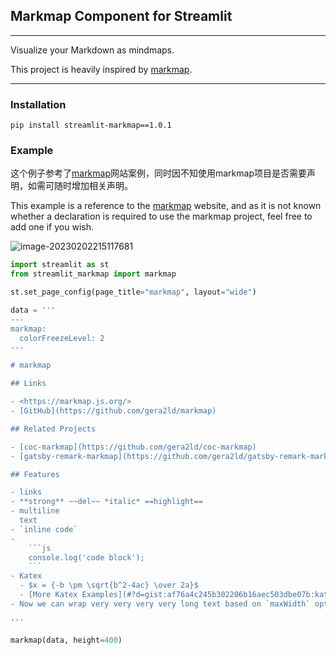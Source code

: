 ## Markmap Component for Streamlit

---

Visualize your Markdown as mindmaps.

This project is heavily inspired by  [markmap](https://github.com/markmap/markmap).

---

### Installation

```
pip install streamlit-markmap==1.0.1
```

### Example

这个例子参考了[markmap](https://markmap.js.org/repl)网站案例，同时因不知使用markmap项目是否需要声明，如需可随时增加相关声明。

This example is a reference to the [markmap](https://markmap.js.org/repl) website, and as it is not known whether a declaration is required to use the markmap project, feel free to add one if you wish.

![image-20230202215117681](https://cdn.jsdelivr.net/gh/echoopen/echoimage/img/image-20230202215117681.png)

~~~python
import streamlit as st
from streamlit_markmap import markmap

st.set_page_config(page_title="markmap", layout="wide")

data = '''
---
markmap:
  colorFreezeLevel: 2
---

# markmap

## Links

- <https://markmap.js.org/>
- [GitHub](https://github.com/gera2ld/markmap)

## Related Projects

- [coc-markmap](https://github.com/gera2ld/coc-markmap)
- [gatsby-remark-markmap](https://github.com/gera2ld/gatsby-remark-markmap)

## Features

- links
- **strong** ~~del~~ *italic* ==highlight==
- multiline
  text
- `inline code`
-
    ```js
    console.log('code block');
    ```
- Katex
  - $x = {-b \pm \sqrt{b^2-4ac} \over 2a}$
  - [More Katex Examples](#?d=gist:af76a4c245b302206b16aec503dbe07b:katex.md)
- Now we can wrap very very very very long text based on `maxWidth` option

'''

markmap(data, height=400)
~~~


